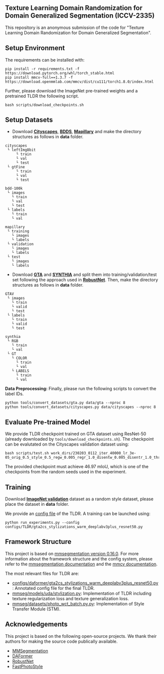 ## Texture Learning Domain Randomization for Domain Generalized Segmentation (ICCV-2335)
This repository is an anonymous submission of the code for "Texture Learning Domain Randomization for Domain Generalized Segmentation".


## Setup Environment

The requirements can be installed with:

```shell
pip install -r requirements.txt -f https://download.pytorch.org/whl/torch_stable.html
pip install mmcv-full==1.3.7 -f https://download.openmmlab.com/mmcv/dist/cu111/torch1.8.0/index.html  
```

Further, please download the ImageNet pre-trained weights and a pretrained TLDR the following script.
```shell
bash scripts/download_checkpoints.sh
```

## Setup Datasets
- Download [**Cityscapes**](https://www.cityscapes-dataset.com/), [**BDDS**](https://doc.bdd100k.com/download.html), [**Mapillary**](https://www.mapillary.com/datasets) and make the directory structures as follows in **data** folder.

```
cityscapes
 └ leftImg8bit
     └ train
     └ val
     └ test
 └ gtFine
     └ train
     └ val
     └ test
```
```
bdd-100k
 └ images
   └ train
   └ val
   └ test
 └ labels
   └ train
   └ val
```
```
mapillary
 └ training
   └ images
   └ labels
 └ validation
   └ images
   └ labels
 └ test
   └ images
   └ labels
```

- Download [**GTA**](https://download.visinf.tu-darmstadt.de/data/from_games/) and [**SYNTHIA**](http://synthia-dataset.net/download/808/) and split them into training/validation/test set following the approach used in [**RobustNet**](https://github.com/shachoi/RobustNet/tree/main/split_data). Then, make the directory structures as follows in **data** folder.

```
GTAV
 └ images
   └ train
   └ valid
   └ test   
 └ labels
   └ train
   └ valid
   └ test   
```

```
synthia
 └ RGB
   └ train
   └ val
 └ GT
   └ COLOR
     └ train
     └ val
   └ LABELS
     └ train
     └ val
```


**Data Preprocessing:** Finally, please run the following scripts to convert the label IDs.

```shell
python tools/convert_datasets/gta.py data/gta --nproc 8
python tools/convert_datasets/cityscapes.py data/cityscapes --nproc 8
```
## Evaluate Pre-trained Model

We provide TLDR checkpoint trained on GTA dataset using ResNet-50 (already downloaded by `tools/download_checkpoints.sh`).
The checkpoint can be evalutated on the Cityscapes validation dataset using:

```shell
bash scripts/test.sh work_dirs/230203_0112_iter_40000_lr_3e-05_orig_0.5_style_0.5_regw_0.005_regr_1.0_disentw_0.005_disentr_1.0_threshold_0.1_seed_300_fd325
```

The provided checkpoint must achieve 46.97 mIoU, which is one of the checkpoints from the random seeds used in the experiment.


## Training
Download [**ImageNet validation**](https://image-net.org/challenges/LSVRC/index.php) dataset as a random style dataset, please place the dataset in **data** folder.

We provide an [config file](configs/TLDR/gta2cs_stylizations_warm_deeplabv3plus_resnet50.py) of the TLDR.
A training can be launched using:

```shell
python run_experiments.py --config configs/TLDR/gta2cs_stylizations_warm_deeplabv3plus_resnet50.py
```

## Framework Structure

This project is based on [mmsegmentation version 0.16.0](https://github.com/open-mmlab/mmsegmentation/tree/v0.16.0).
For more information about the framework structure and the config system,
please refer to the [mmsegmentation documentation](https://mmsegmentation.readthedocs.io/en/latest/index.html)
and the [mmcv documentation](https://mmcv.readthedocs.ihttps://arxiv.org/abs/2007.08702o/en/v1.3.7/index.html).

The most relevant files for TLDR are:

* [configs/daformer/gta2cs_stylizations_warm_deeplabv3plus_resnet50.py](gta2cs_stylizations_warm_deeplabv3plus_resnet50.py):
  Annotated config file for the final TLDR.
* [mmseg/models/uda/stylization.py](mmseg/models/uda/stylization.py):
  Implementation of TLDR including texture regularization loss and texture generalization loss.
* [mmseg/datasets/photo_wct_batch.py.py](mmseg/datasets/photo_wct_batch.py):
  Implementation of Style Transfer Module (STM).

## Acknowledgements

This project is based on the following open-source projects. We thank their
authors for making the source code publically available.

* [MMSegmentation](https://github.com/open-mmlab/mmsegmentation)
* [DAFormer](https://github.com/lhoyer/DAFormer)
* [RobustNet](https://github.com/shachoi/RobustNet)
* [FastPhotoStyle](https://github.com/NVIDIA/FastPhotoStyle)
